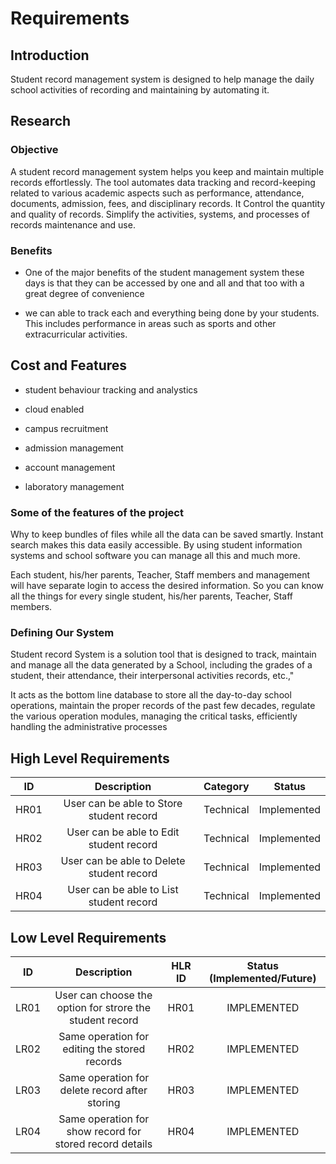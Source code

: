 # Requirements 


## Introduction 
Student record management system is designed to help manage the daily school activities of recording and maintaining by automating it.
## Research 

### Objective 
A student record management system helps you keep and maintain multiple records effortlessly. The tool automates data tracking and record-keeping related to various academic aspects such as performance, attendance, documents, admission, fees, and disciplinary records. It Control the quantity and quality of records. 
Simplify the activities, systems, and processes of records maintenance and use.

### Benefits 

* One of the major benefits of the student management system these days is that they can be accessed by one and all and that too with a great degree of convenience

* we can able to track each and everything being done by your students. This includes performance in areas such as sports and other extracurricular activities.
## Cost and Features 

* student behaviour tracking and analystics

* cloud enabled

* campus recruitment

* admission management

* account management

* laboratory management  

### Some of the features of the project 
Why to keep bundles of files while all the data can be saved smartly. Instant search makes this data easily accessible. By using student information systems and school software you can manage all this and much more.

Each student, his/her parents, Teacher, Staff members and management will have separate login to access the desired information. So you can know all the things for every single student, his/her parents, Teacher, Staff members.

### Defining Our System

Student record System  is a solution tool that is designed to track, maintain and manage all the data generated by a School, including the grades of a student, their attendance, their interpersonal activities records, etc.,"

It acts as the bottom line database to store all the day-to-day school operations, maintain the proper records of the past few decades, regulate the various operation modules, managing the critical tasks, efficiently handling the administrative processes

## High Level Requirements
| ID | Description | Category |	Status |
|:-: |:-----------:|:--------:|:------:|
| HR01 | User can be able to Store student record | Technical | Implemented |
| HR02 | User can be able to Edit student record | Technical | Implemented |
| HR03 | User can be able to Delete student record | Technical | Implemented |
| HR04 | User can be able to List student record | Technical | Implemented |


## Low Level Requirements
| ID | Description | HLR ID | Status (Implemented/Future) |
|:-:|:-----------:|:------:|:---------------------------:|
| LR01 | User can choose the option for strore the student record | HR01 | IMPLEMENTED |
| LR02 | Same operation for editing the stored records | HR02 | IMPLEMENTED |
| LR03 | Same operation for delete record after storing | HR03 | IMPLEMENTED |
| LR04 | Same operation for show record for stored record details | HR04 | IMPLEMENTED |